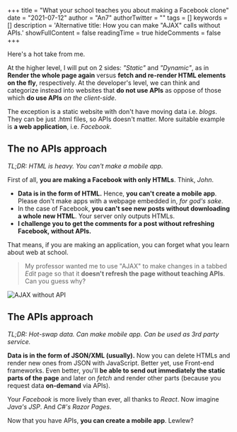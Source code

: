 +++
title = "What your school teaches you about making a Facebook clone"
date = "2021-07-12"
author = "An7"
authorTwitter = ""
tags = []
keywords = []
description = 'Alternative title: How you can make "AJAX" calls without APIs.'
showFullContent = false
readingTime = true
hideComments = false
+++

Here's a hot take from me.

At the higher level, I will put on 2 sides: _"Static"_ and _"Dynamic"_, as in
**Render the whole page again** versus **fetch and re-render HTML elements on
the fly**, respectively. At the developer's level, we can think and categorize
instead into websites that **do not use APIs** as oppose of those which **do use
APIs** _on the client-side_.

The exception is a static website with don't have moving data i.e. _blogs_. They
can be just .html files, so APIs doesn't matter. More suitable example is **a
web application**, i.e. _Facebook_.

## The no APIs approach

_TL;DR: HTML is heavy. You can't make a mobile app._

First of all, **you are making a Facebook with only HTMLs**. Think, _John_.

- **Data is in the form of HTML.** Hence, **you can't create a mobile app**.
  Please don't make apps with a webpage embedded in, _for god's sake_.
- In the case of Facebook, **you can't see new posts without downloading a whole
  new HTML**. Your server only outputs HTMLs.
- **I challenge you to get the comments for a post without refreshing Facebook,
  without APIs.**

That means, if you are making an application, you can forget what you learn
about web at school.

> My professor wanted me to use "AJAX" to make changes in a tabbed _Edit_ page
> so that it **doesn't refresh the page without teaching APIs**. Can you guess
> why?

![AJAX without API](/images/uploads/jsp.jpg)

## The APIs approach

_TL;DR: Hot-swap data. Can make mobile app. Can be used as 3rd party service._

**Data is in the form of JSON/XML (usually).** Now you can delete HTMLs and
render new ones from JSON with JavaScript. Better yet, use Front-end frameworks.
Even better, you'll **be able to send out immediately the static parts of the
page** and later on _fetch_ and render other parts (because you request data
**on-demand** via APIs).

Your _Facebook_ is more lively than ever, all thanks to _React_. Now imagine
_Java's JSP_. And _C#'s Razor Pages_.

Now that you have APIs, **you can create a mobile app**. Lewlew?
